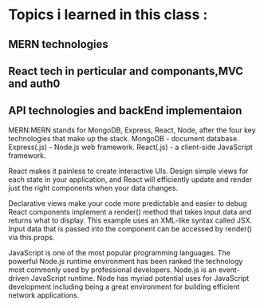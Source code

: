 # Topics i learned in this class :
## MERN technologies
## React tech in perticular and componants,MVC and auth0
## API technologies and backEnd implementaion


MERN:MERN stands for MongoDB, Express, React, Node, after the four key technologies that make up the stack. MongoDB - document database. Express(.js) - Node.js web framework. React(.js) - a client-side JavaScript framework.

React makes it painless to create interactive UIs. Design simple views for each state in your application, and React will efficiently update and render just the right components when your data changes.

Declarative views make your code more predictable and easier to debug
React components implement a render() method that takes input data and returns what to display. This example uses an XML-like syntax called JSX. Input data that is passed into the component can be accessed by render() via this.props.

JavaScript is one of the most popular programming languages. The powerful Node.js runtime environment has been ranked the technology most commonly used by professional developers. Node.js is an event-driven JavaScript runtime. Node has myriad potential uses for JavaScript development including being a great environment for building efficient network applications.